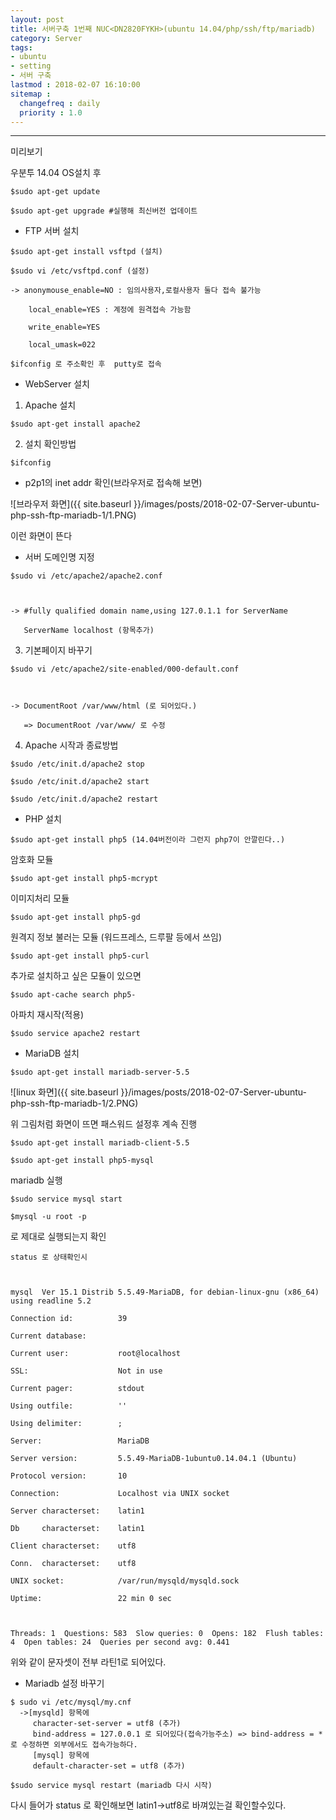 ```yaml
---
layout: post
title: 서버구축 1번째 NUC<DN2820FYKH>(ubuntu 14.04/php/ssh/ftp/mariadb)
category: Server
tags:
- ubuntu
- setting
- 서버 구축
lastmod : 2018-02-07 16:10:00
sitemap :
  changefreq : daily
  priority : 1.0
---
```


***

미리보기

<!--미리보기-->

우분투 14.04 OS설치 후

```
$sudo apt-get update

$sudo apt-get upgrade #실행해 최신버전 업데이트
```


* FTP 서버 설치

```
$sudo apt-get install vsftpd (설치)
```

```
$sudo vi /etc/vsftpd.conf (설정)

-> anonymouse_enable=NO : 임의사용자,로컬사용자 둘다 접속 불가능

    local_enable=YES : 계정에 원격접속 가능함

    write_enable=YES

    local_umask=022

$ifconfig 로 주소확인 후  putty로 접속
```


* WebServer 설치

1. Apache 설치

```
$sudo apt-get install apache2
```

2. 설치 확인방법

```
$ifconfig
```

- p2p1의 inet addr 확인(브라우저로 접속해 보면)

![브라우저 화면]({{ site.baseurl }}/images/posts/2018-02-07-Server-ubuntu-php-ssh-ftp-mariadb-1/1.PNG)

이런 화면이 뜬다



* 서버 도메인명 지정

```
$sudo vi /etc/apache2/apache2.conf



-> #fully qualified domain name,using 127.0.1.1 for ServerName

   ServerName localhost (항목추가)
```


3. 기본페이지 바꾸기

```
$sudo vi /etc/apache2/site-enabled/000-default.conf



-> DocumentRoot /var/www/html (로 되어있다.)

   => DocumentRoot /var/www/ 로 수정
```


 4. Apache  시작과 종료방법


```
$sudo /etc/init.d/apache2 stop

$sudo /etc/init.d/apache2 start

$sudo /etc/init.d/apache2 restart
```


* PHP 설치


```
$sudo apt-get install php5 (14.04버전이라 그런지 php7이 안깔린다..)
```


암호화 모듈

```
$sudo apt-get install php5-mcrypt
```


이미지처리 모듈

```
$sudo apt-get install php5-gd
```


원격지 정보 불러는 모듈 (워드프레스, 드루팔 등에서 쓰임)

```
$sudo apt-get install php5-curl
```


추가로 설치하고 싶은 모듈이 있으면

```
$sudo apt-cache search php5-
```


아파치 재시작(적용)

```
$sudo service apache2 restart
```


* MariaDB 설치


```
$sudo apt-get install mariadb-server-5.5
```

![linux 화면]({{ site.baseurl }}/images/posts/2018-02-07-Server-ubuntu-php-ssh-ftp-mariadb-1/2.PNG)

위 그림처럼 화면이 뜨면 패스워드 설정후 계속 진행

```
$sudo apt-get install mariadb-client-5.5

$sudo apt-get install php5-mysql
```


mariadb 실행

```
$sudo service mysql start

$mysql -u root -p
```

로 제대로 실행되는지 확인

```
status 로 상태확인시



mysql  Ver 15.1 Distrib 5.5.49-MariaDB, for debian-linux-gnu (x86_64) using readline 5.2

Connection id:          39

Current database:

Current user:           root@localhost

SSL:                    Not in use

Current pager:          stdout

Using outfile:          ''

Using delimiter:        ;

Server:                 MariaDB

Server version:         5.5.49-MariaDB-1ubuntu0.14.04.1 (Ubuntu)

Protocol version:       10

Connection:             Localhost via UNIX socket

Server characterset:    latin1

Db     characterset:    latin1

Client characterset:    utf8

Conn.  characterset:    utf8

UNIX socket:            /var/run/mysqld/mysqld.sock

Uptime:                 22 min 0 sec



Threads: 1  Questions: 583  Slow queries: 0  Opens: 182  Flush tables: 4  Open tables: 24  Queries per second avg: 0.441
```

위와 같이 문자셋이 전부 라틴1로 되어있다.

* Mariadb 설정 바꾸기

```
$ sudo vi /etc/mysql/my.cnf
  ->[mysqld] 항목에
     character-set-server = utf8 (추가)
     bind-address = 127.0.0.1 로 되어있다(접속가능주소) => bind-address = * 로 수정하면 외부에서도 접속가능하다.
     [mysql] 항목에
     default-character-set = utf8 (추가)
     
$sudo service mysql restart (mariadb 다시 시작)
```

다시 들어가 status 로 확인해보면 latin1->utf8로 바껴있는걸 확인할수있다.

